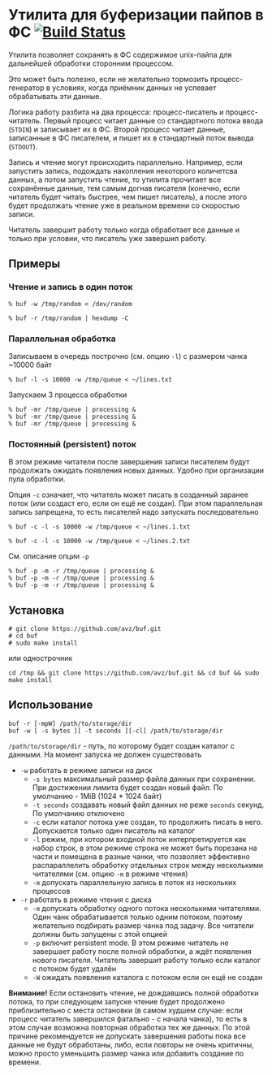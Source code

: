 # Утилита для буферизации пайпов в ФС [![Build Status](https://secure.travis-ci.org/avz/buf.png)](http://travis-ci.org/avz/buf)

Утилита позволяет сохранять в ФС содержимое unix-пайпа для дальнейшей обработки сторонним процессом.

Это может быть полезно, если не желательно тормозить процесс-генератор в условиях, когда приёмник данных
не успевает обрабатывать эти данные.

Логика работу разбита на два процесса: процесс-писатель и процесс-читатель.
Первый процесс читает данные со стандартного потока ввода (``STDIN``) и записывает их в ФС.
Второй процесс читает данные, записанные в ФС писателем, и пишет их в стандартный поток вывода (``STDOUT``).

Запись и чтение могут происходить параллельно. Например, если запустить запись, подождать накопления
некоторого количетсва данных, а потом запустить чтение, то утилита прочитает все сохранённые данные,
тем самым догнав писателя (конечно, если читатель будет читать быстрее, чем пишет писатель), а после
этого будет продолжать чтение уже в реальном времени со скоростью записи.

Читатель завершит работу только когда обработает все данные и только при условии, что писатель уже завершил работу.

## Примеры
### Чтение и запись в один поток

```
% buf -w /tmp/random < /dev/random
```

```
% buf -r /tmp/random | hexdump -C
```

### Параллельная обработка

Записываем в очередь построчно (см. опцию ``-l``) с размером чанка ~10000 байт

```
% buf -l -s 10000 -w /tmp/queue < ~/lines.txt
```

Запускаем 3 процесса обработки

```
% buf -mr /tmp/queue | processing &
% buf -mr /tmp/queue | processing &
% buf -mr /tmp/queue | processing &
```

### Постоянный (persistent) поток

В этом режиме читатели после завершения записи писателем будут продолжать ожидать появления новых данных.
Удобно при организации пула обработки.

Опция ``-c`` означает, что читатель может писать в созданный заранее поток (или создаст его, если он ещё не создан).
При этом параллельная запись запрещена, то есть писателей надо запускать последовательно

```
% buf -c -l -s 10000 -w /tmp/queue < ~/lines.1.txt
```

```
% buf -c -l -s 10000 -w /tmp/queue < ~/lines.2.txt
```

См. описание опции ``-p``
```
% buf -p -m -r /tmp/queue | processing &
% buf -p -m -r /tmp/queue | processing &
% buf -p -m -r /tmp/queue | processing &
```

## Установка

```
# git clone https://github.com/avz/buf.git
# cd buf
# sudo make install
```

или однострочник

```
cd /tmp && git clone https://github.com/avz/buf.git && cd buf && sudo make install
```

## Использование

```
buf -r [-mpW] /path/to/storage/dir
buf -w [ -s bytes ][ -t seconds ][-cl] /path/to/storage/dir
```

``/path/to/storage/dir`` - путь, по которому будет создан каталог с данными.
На момент запуска не должен существовать

 * ``-w`` работать в режиме записи на диск
   * ``-s bytes`` максимальный размер файла данных при сохранении. При достижении лимита будет создан новый файл. По умолчанию - 1MiB (1024 * 1024 байт)
   * ``-t seconds`` создавать новый файл данных не реже ``seconds`` секунд. По умолчанию отключено
   * ``-c`` если каталог потока уже создан, то продолжить писать в него. Допускается только один писатель на каталог
   * ``-l`` режим, при котором входной поток интерпретируется как набор строк, в этом режиме строка не может быть порезана на части и помещена в разные чанки, что позволяет эффективно распараллелить обработку отдельных строк между несколькими читателями (см. опцию ``-m`` в режиме чтения)
   * ``-m`` допускать параллельную запись в поток из нескольких процессов
 * ``-r`` работать в режиме чтения с диска
   * ``-m`` допускать обработку одного потока несколькими читателями. Один чанк обрабатывается только одним потоком, поэтому желательно подбирать размер чанка под задачу. Все читатели должны быть запущены с этой опцией
   * ``-p`` включит persistent mode. В этом режиме читатель не завершает работу после полной обработки, а ждёт появления нового писателя. Читатель завершит работу только если каталог с потоком будет удалён
   * ``-W`` ожидать появления каталога с потоком если он ещё не создан

**Внимание!** Если остановить чтение, не дождавшись полной обработки потока,
то при следующем запуске чтение будет продолжено приблизительно с места остановки
(в самом худшем случае: если процесс читатель завершился фатально - с начала чанка),
то есть в этом случае возможна повторная обработка тех же данных.
По этой причине рекомендуется не допускать завершения работы пока все данные не будут обработаны, либо,
если повторы не очень критичны, можно просто уменьшить размер чанка или добавить создание по времени.
